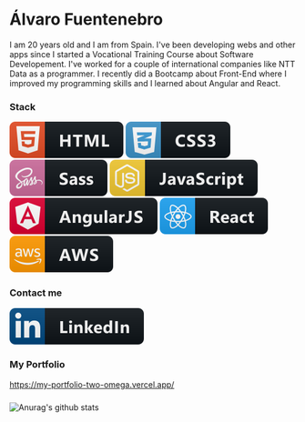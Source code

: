 # Álvaro Fuentenebro
I am 20 years old and I am from Spain. I've been developing webs and other apps since I started a Vocational Training Course about Software Developement. I've worked for a couple of international companies like NTT Data as a programmer. I recently did a Bootcamp about Front-End where I improved my programming skills and I learned about Angular and React.

### Stack
<p>

<img src="https://github.com/MikeCodesDotNET/ColoredBadges/blob/master/svg/dev/languages/html.svg" />

<img src="https://github.com/MikeCodesDotNET/ColoredBadges/blob/master/svg/dev/languages/css3.svg" />

<img src="https://github.com/MikeCodesDotNET/ColoredBadges/blob/master/svg/dev/languages/sass.svg" />

<img src="https://github.com/MikeCodesDotNET/ColoredBadges/blob/master/svg/dev/languages/js.svg" />

<img src="https://github.com/MikeCodesDotNET/ColoredBadges/blob/master/svg/dev/frameworks/angular.svg" />

<img src="https://github.com/MikeCodesDotNET/ColoredBadges/blob/master/svg/dev/frameworks/react.svg" />

<img src="https://github.com/MikeCodesDotNET/ColoredBadges/blob/master/svg/dev/services/aws.svg" />

</p>

### Contact me

<p>
  <a href="https://www.linkedin.com/in/afuentenebrogomez/" Target="_blank" ><img src="https://github.com/MikeCodesDotNET/ColoredBadges/blob/master/svg/social/linkedin.svg" /></a>
</p>


### My Portfolio
https://my-portfolio-two-omega.vercel.app/

###

![Anurag's github stats](https://github-readme-stats.vercel.app/api?username=alvaroFGG&show_icons=true&theme=default)

